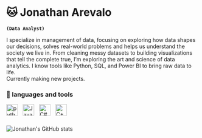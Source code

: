 # 🐱 Jonathan Arevalo 
**`(Data Analyst)`**

I specialize in management of data, focusing on exploring how data shapes our decisions, solves real-world problems and helps us understand the society we live in.
From cleaning messy datasets to building visualizations that tell the complete true, I’m exploring the art and science of data analytics. I know tools like Python, SQL, and Power BI to bring raw data to life.
<br />
Currently making new projects.

### 🌱 languages and tools

<img align="left" alt="python" width="30Ppx" style="padding-right:10px;" src="https://cdn.jsdelivr.net/gh/devicons/devicon@latest/icons/python/python-original.svg"/>
<img align="left" alt="Java" width="30Ppx" style="padding-right:10px;" src="https://cdn.jsdelivr.net/gh/devicons/devicon@latest/icons/java/java-original.svg"/>
<img align="left" alt="C#" width="30Ppx" style="padding-right:10px;" src="https://cdn.jsdelivr.net/gh/devicons/devicon@latest/icons/csharp/csharp-original.svg" />
<img align="left" alt="C++" width="30Ppx" style="padding-right:10px;" src="https://cdn.jsdelivr.net/gh/devicons/devicon@latest/icons/cplusplus/cplusplus-original.svg"/>
<br />

#

![Jonathan's GitHub stats](https://github-readme-stats.vercel.app/api?username=Gatoskint&show_icons=true&theme=transparent)

